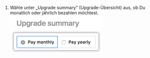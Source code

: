 1. Wähle unter „Upgrade summary“ (Upgrade-Übersicht) aus, ob Du monatlich oder jährlich bezahlen möchtest. ![Optionsfelder mit der Auswahl der monatlichen oder jährlichen Abrechnung](/assets/images/help/billing/choose-monthly-or-yearly-billing.png)
